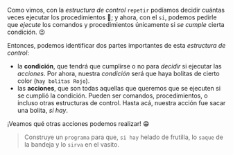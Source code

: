 <gs-attire attire-url="https://raw.githubusercontent.com/MumukiProject/mumuki-guia-gobstones-alternativa-kids/master/assets/attires/config.json"> </gs-attire> <gs-toolbox toolbox-url="https://raw.githubusercontent.com/MumukiProject/mumuki-guia-gobstones-alternativa-kids/master/assets/toolbox.xml"> </gs-toolbox>

Como vimos, con la _estructura de control_ `repetir` podíamos decidir cuántas veces ejecutar los procedimientos :arrows_counterclockwise:; y ahora, con el `si`, podemos pedirle que _ejecute_ los comandos y procedimientos únicamente si _se cumple_ cierta condición. :wink:

Entonces, podemos identificar dos partes importantes de esta _estructura de control_:

* la **condición**, que tendrá que cumplirse o no para _decidir_ si ejecutar las _acciones_. Por ahora, nuestra _condición_ será que haya bolitas de cierto color (`hay bolitas Rojo`).
* las **acciones**, que son todas aquellas que queremos que se ejecuten si se cumplió la condición. Pueden ser comandos, procedimientos, o incluso otras estructuras de control. Hasta acá, nuestra acción fue sacar una bolita, _si hay_.

¡Veamos qué otras acciones podemos realizar! :grin:

> Construye un `programa` para que, `si hay` helado de frutilla, lo `saque` de la bandeja y lo `sirva` en el vasito. 
